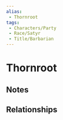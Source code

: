 ```yaml
---
alias: 
 - Thornroot
tags: 
 - Characters/Party
 - Race/Satyr
 - Title/Barbarian
---
```


# Thornroot

## Notes


## Relationships

